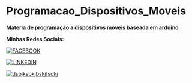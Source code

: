 # Programacao_Dispositivos_Moveis
 **Materia de programação a dispositivos moveis baseada em arduino**

 **Minhas Redes Sociais:**

[![FACEBOOK](https://img.shields.io/badge/Facebook-Connect-brightgreen?style=for-the-badge&labelColor=black&logo=facebook)](https://www.facebook.com/Diego.Jonatan.djm)
 
[![LINKEDIN](https://img.shields.io/badge/LinkedIn-0077B5?style=for-the-badge&logo=linkedin&logoColor=white)](https://www.linkedin.com/in/diego-jonatan-miranda-7b061bbb/)

[![dsbjksbkjbskjfsdkj](https://img.shields.io/badge/Facebook-Connect-brightgreen?style=for-the-badge&labelColor=black&logo=facebook)](https://www.youtube.com/)